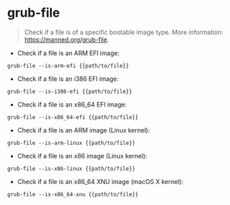 # grub-file

> Check if a file is of a specific bootable image type.
> More information: <https://manned.org/grub-file>.

- Check if a file is an ARM EFI image:

`grub-file --is-arm-efi {{path/to/file}}`

- Check if a file is an i386 EFI image:

`grub-file --is-i386-efi {{path/to/file}}`

- Check if a file is an x86_64 EFI image:

`grub-file --is-x86_64-efi {{path/to/file}}`

- Check if a file is an ARM image (Linux kernel):

`grub-file --is-arm-linux {{path/to/file}}`

- Check if a file is an x86 image (Linux kernel):

`grub-file --is-x86-linux {{path/to/file}}`

- Check if a file is an x86_64 XNU image (macOS X kernel):

`grub-file --is-x86_64-xnu {{path/to/file}}`

